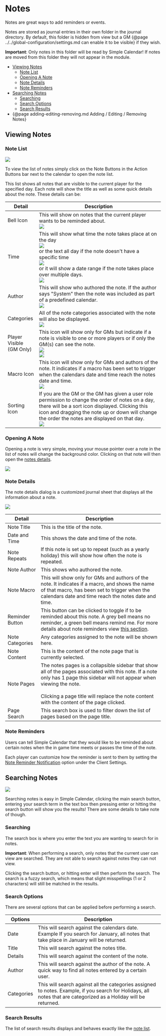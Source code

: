 # Notes

Notes are great ways to add reminders or events.

Notes are stored as journal entries in their own folder in the journal directory. By default, this folder is hidden from view but a GM {@page ../../global-configuration/settings.md can enable it to be visible} if they wish.

**Important**: Only notes in this folder will be read by Simple Calendar! If notes are moved from this folder they will not appear in the module.

- [Viewing Notes](#viewing-notes)
  - [Note List](#note-list)
  - [Opening A Note](#opening-a-note)
  - [Note Details](#note-details)
  - [Note Reminders](#note-reminders)
- [Searching Notes](#searching-notes)
  - [Searching](#searching)
  - [Search Options](#search-options)
  - [Search Results](#search-results)
- {@page adding-editing-removing.md Adding / Editing / Removing Notes}

## Viewing Notes

### Note List

![](media://viewing-notes.png)

To view the list of notes simply click on the Note Buttons in the Action Buttons bar next to the calendar to open the note list.

This list shows all notes that are visible to the current player for the specified day. Each note will show the title as well as some quick details about the note. These details can be:

| Detail                      | Description                                                                                                                                                                                                                                                                                                                          |
|-----------------------------|--------------------------------------------------------------------------------------------------------------------------------------------------------------------------------------------------------------------------------------------------------------------------------------------------------------------------------------|
| Bell Icon                   | This will show on notes that the current player wants to be reminded about.<br/>![](media://note-list-reminder.png)                                                                                                                                                                                                                  |
| Time                        | This will show what time the note takes place at on the day<br/>![](media://note-list-time-range.png)<br/>or the text all day if the note doesn't have a specific time<br/>![](media://note-list-all-day.png)<br/>or it will show a date range if the note takes place over multiple days.<br/>![](media://note-list-date-range.png) |
| Author                      | This will show who authored the note. If the author says "System" then the note was included as part of a predefined calendar.<br/>![](media://note-list-author.png)                                                                                                                                                                 |
| Categories                  | All of the note categories associated with the note will also be displayed.<br/>![](media://note-list-category.png)                                                                                                                                                                                                                  |
| Player Visible<br>(GM Only) | This icon will show only for GMs but indicate if a note is visible to one or more players or if only the GM(s) can see the note.<br/>![](media://note-list-not-player-visible.png)<br/>![](media://note-list-player-visible.png)                                                                                                     |
| Macro Icon                  | This icon will show only for GMs and authors of the note. It indicates if a macro has been set to trigger when the calendars date and time reach the notes date and time.<br/>![](media://note-list-macro.png)                                                                                                                       |
| Sorting Icon                | If you are the GM or the GM has given a user role permission to change the order of notes on a day, there will be a sort icon displayed. Clicking this icon and dragging the note up or down will change the order the notes are displayed on that day.<br/>![](media://note-list-reorder.png)                                       |

### Opening A Note

Opening a note is very simple, moving your mouse pointer over a note in the list of notes will change the background color. Clicking on that note will then open the [notes details](#note-details).

![](media://note-list-hover.png)

### Note Details

The note details dialog is a customized journal sheet that displays all the information about a note.

![](media://note-details.png)

| Detail          | Description                                                                                                                                                                                                                                                                     |
|-----------------|---------------------------------------------------------------------------------------------------------------------------------------------------------------------------------------------------------------------------------------------------------------------------------|
| Note Title      | This is the title of the note.                                                                                                                                                                                                                                                  |
| Date and Time   | This shows the date and time of the note.                                                                                                                                                                                                                                       |
| Note Repeats    | If this note is set up to repeat (such as a yearly holiday) this will show how often the note is repeated.                                                                                                                                                                      |
| Note Author     | This shows who authored the note.                                                                                                                                                                                                                                               |
| Note Macro      | This will show only for GMs and authors of the note. It indicates if a macro, and shows the name of that macro, has been set to trigger when the calendars date and time reach the notes date and time.                                                                         |
| Reminder Button | This button can be clicked to toggle if to be reminded about this note. A grey bell means no reminder, a green bell means remind me. For more details about note reminders view [this section](#note-reminders).                                                                |
| Note Categories | Any categories assigned to the note will be shown here.                                                                                                                                                                                                                         |
| Note Content    | This is the content of the note page that is currently selected.                                                                                                                                                                                                                |
| Note Pages      | The notes pages is a collapsible sidebar that show all of the pages associated with this note. If a note only has 1 page this sidebar will not appear when viewing the note.<br/><br/>Clicking a page title will replace the note content with the content of the page clicked. |
| Page Search     | This search box is used to filter down the list of pages based on the page title.                                                                                                                                                                                               |


### Note Reminders

Users can tell Simple Calendar that they would like to be reminded about certain notes when the in game time meets or passes the time of the note.

Each player can customize how the reminder is sent to them by setting the [Note Reminder Notification](https://simplecalendar.info/pages/docs/global-configuration/settings.html#client-settings) option under the Client Settings.

## Searching Notes

![](media://search.png)

Searching notes is easy in Simple Calendar, clicking the main search button, entering your search term in the text box then pressing enter or hitting the search button will show you the results! There are some details to take note of though.

### Searching

The search box is where you enter the text you are wanting to search for in notes. 

**Important**: When performing a search, only notes that the current user can view are searched. They are not able to search against notes they can not view.

Clicking the search button, or hitting enter will then perform the search. The search is a fuzzy search, which means that slight misspellings (1 or 2 characters) will still be matched in the results.

### Search Options

There are several options that can be applied before performing a search.

| Options    | Description                                                                                                                                                       |
|------------|-------------------------------------------------------------------------------------------------------------------------------------------------------------------|
| Date       | This will search against the calendars date. Example If you search for January, all notes that take place in January will be returned.                            |
| Title      | This will search against the notes title.                                                                                                                         |
| Details    | This will search against the content of the note.                                                                                                                 |
| Author     | This will search against the author of the note. A quick way to find all notes entered by a certain user.                                                         |
| Categories | This will search against all the categories assigned to notes. Example, if you search for Holidays, all notes that are categorized as a Holiday will be returned. |

### Search Results

The list of search results displays and behaves exactly like the [note list](#note-list).
